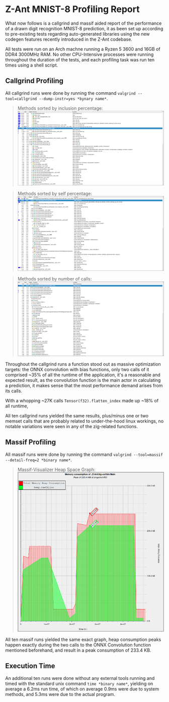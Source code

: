 # Z-Ant MNIST-8 Profiling Report

What now follows is a callgrind and massif aided report of the performance of a drawn digit recognition MNIST-8 prediction, it as been set up according to pre-existing tests regarding auto-generated libraries using the new codegen features recently introduced in the Z-Ant codebase.

All tests were run on an Arch machne running a Ryzen 5 3600 and 16GB of DDR4 3000MHz RAM. No other CPU-Intensive processes were running throughout the duration of the tests, and each profiling task was run ten times using a shell script.

## Callgrind Profiling

All callgrind runs were done by running the command `valgrind --tool=callgrind --dump-instr=yes *bynary name*`.

>Methods sorted by inclusion percentage:\
![Callgrind - Inclusion Percentage](/screenshot-incl.png)

>Methods sorted by self percentage:\
![Callgrind - Self Percentage](/screenshot-inclself.png)

>Methods sorted by number of calls:\
![Callgrind - Calls](/screenshot-callsnum.png)

Throughout the callgrind runs a function stood out as massive optimization targets: the ONNX convolution with bias functions, only two calls of it comprised ~35% of all the runtime of the application, it's a reasonable and expected result, as the convolution function is the main actor in calculating a prediction, it makes sense that the most performance demand arises from its calls.

With a whopping ~27K calls `Tensor(f32).flatten_index` made up ~18% of all runtime,

All ten callgrind runs yielded the same results, plus/minus one or two memset calls that are probably related to under-the-hood linux workings, no notable variations were seen in any of the zig-related functions.

## Massif Profiling

All massif runs were done by running the command `valgrind --tool=massif --detail-freq=2 *binary name*`.

>Massif-Visualizer Heap Space Graph:\
![Massif-Visualizer Graph](/screenshot-heapgraph.png)

All ten massif runs yielded the same exact graph, heap consumption peaks happen exactly during the two calls to the ONNX Convolution function mentioned beforehand, and result in a peak consumption of 233.4 KB.

## Execution Time

An additional ten runs were done without any external tools running and timed with the standard unix command `time *binary name*`, yielding on average a 6.2ms run time, of which on average 0.9ms were due to system methods, and 5.3ms were due to the actual program.
